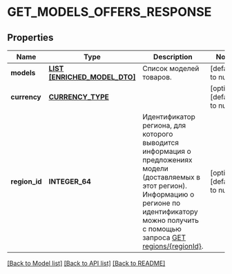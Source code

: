 # GET_MODELS_OFFERS_RESPONSE

## Properties
Name | Type | Description | Notes
------------ | ------------- | ------------- | -------------
**models** | [**LIST [ENRICHED_MODEL_DTO]**](EnrichedModelDTO.md) | Список моделей товаров. | [default to null]
**currency** | [**CURRENCY_TYPE**](CurrencyType.md) |  | [optional] [default to null]
**region_id** | **INTEGER_64** | Идентификатор региона, для которого выводится информация о предложениях модели (доставляемых в этот регион).  Информацию о регионе по идентификатору можно получить с помощью запроса [GET regions/{regionId}](../../reference/regions/searchRegionsById.md).  | [optional] [default to null]

[[Back to Model list]](../README.md#documentation-for-models) [[Back to API list]](../README.md#documentation-for-api-endpoints) [[Back to README]](../README.md)


